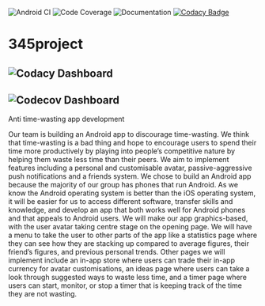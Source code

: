 ![Android CI](https://github.com/meganerd151/345project/actions/workflows/android.yml/badge.svg) ![Code Coverage](https://github.com/meganerd151/345project/actions/workflows/coverage.yml/badge.svg) ![Documentation](https://github.com/meganerd151/345project/actions/workflows/documentation.yml/badge.svg)
[![Codacy Badge](https://app.codacy.com/project/badge/Grade/ba20764a329b4f2eabc2a3de10894d51)](https://www.codacy.com/gh/meganerd151/345project/dashboard?utm_source=github.com&amp;utm_medium=referral&amp;utm_content=meganerd151/345project&amp;utm_campaign=Badge_Grade)
# 345project


![Codacy Dashboard](https://app.codacy.com/gh/meganerd151/345project/dashboard)
------------------------------------------------------------------------------------------
![Codecov Dashboard](https://app.codecov.io/gh/meganerd151/345project/branch/main)
------------------------------------------------------------------------------------------

Anti time-wasting app development


Our team is building an Android app to discourage time-wasting. We think that time-wasting is a bad thing and hope to encourage users to spend their time more productively by playing into people’s competitive nature by helping them waste less time than their peers. We aim to implement features including a personal and customisable avatar, passive-aggressive push notifications and a friends system. We chose to build an Android app because the majority of our group has phones that run Android. As we know the Android operating system is better than the iOS operating system, it will be easier for us to access different software, transfer skills and knowledge, and develop an app that both works well for Android phones and that appeals to Android users. We will make our app graphics-based, with the user avatar taking centre stage on the opening page. We will have a menu to take the user to other parts of the app like a statistics page where they can see how they are stacking up compared to average figures, their friend’s figures, and previous personal trends. Other pages we will implement include an in-app store where users can trade their in-app currency for avatar customisations, an ideas page where users can take a look through suggested ways to waste less time, and a timer page where users can start, monitor, or stop a timer that is keeping track of the time they are not wasting.
